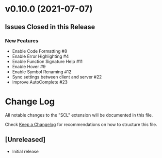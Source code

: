 # v0.10.0 (2021-07-07)

## Issues Closed in this Release

### New Features

- Enable Code Formatting #8
- Enable Error Highlighting #4
- Enable Function Signature Help #11
- Enable Hover #9
- Enable Symbol Renaming #12
- Sync settings between client and server #22
- Improve AutoComplete #23

# Change Log

All notable changes to the "SCL" extension will be documented in this file.

Check [Keep a Changelog](http://keepachangelog.com/) for recommendations on how to structure this file.

## [Unreleased]

- Initial release